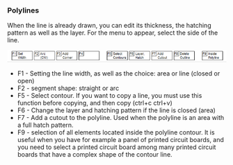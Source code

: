 ### Polylines

When the line is already drawn, you can edit its thickness, the hatching pattern as well as the layer. For the menu to appear, select the side of the line.

![](pictures/menu_edit_bo.png)

* F1 - Setting the line width, as well as the choice: area or line (closed or open)
* F2 - segment shape: straight or arc
* F5 - Select contour. If you want to copy a line, you must use this function before copying, and then copy (ctrl+c ctrl+v)
* F6 - Change the layer and hatching pattern if the line is closed (area)
* F7 - Add a cutout to the polyline. Used when the polyline is an area with a full hatch pattern.
* F9 - selection of all elements located inside the polyline contour. It is useful when you have for example a panel of printed circuit boards, and you need to select a printed circuit board among many printed circuit boards that have a complex shape of the contour line.
